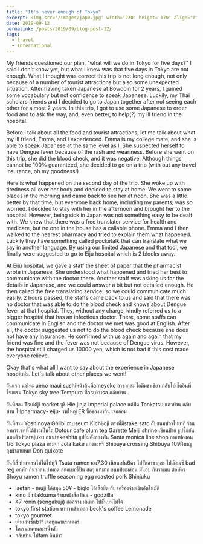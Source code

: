 ```yaml
---
title: "It's never enough of Tokyo"
excerpt: <img src='/images/jap0.jpg' width='230' height='170' align="right" hspace="20"> My friends questioned our plan, "what will we do in Tokyo for five days?" I said I don't know yet, but what I knew was that five days in Tokyo are not enough. What I thought was correct this trip is not long enough, not only because of a number of tourist attractions but also some unexpected situation. After having taken Japanese at Bowdoin for 2 years, I gained some vocabulary but not confidence to speak Japanese. Luckily, my Thai scholars friends and I decided to go to Japan together after not seeing each other for almost 2 years. In this trip, I got to use some Japanese to order food and to ask the way, and, even better, to help(?) my ill friend in the hospital.
date: 2019-09-12
permalink: /posts/2019/09/blog-post-12/
tags:
  - travel
  - International
---
```


My friends questioned our plan, "what will we do in Tokyo for five days?" I said I don't know yet, but what I knew was that five days in Tokyo are not enough. What I thought was correct this trip is not long enough, not only because of a number of tourist attractions but also some unexpected situation. After having taken Japanese at Bowdoin for 2 years, I gained some vocabulary but not confidence to speak Japanese. Luckily, my Thai scholars friends and I decided to go to Japan together after not seeing each other for almost 2 years. In this trip, I got to use some Japanese to order food and to ask the way, and, even better, to help(?) my ill friend in the hospital.



Before I talk about all the food and tourist attractions, let me talk about what my ill friend, Emma, and I experienced. Emma is my college mate, and she is able to speak Japanese at the same level as I. She suspected herself to have Dengue fever because of the rash and weariness. Before she went on this trip, she did the blood check, and it was negative. Although things cannot be 100% guaranteed, she decided to go on a trip (with out any travel insurance, oh my goodness!)

Here is what happened on the second day of the trip. She woke up with tiredness all over her body and decided to stay at home. We went to some places in the morning and came back to see her at noon. She was a little better by that time, but everyone back home, including my parents, was so worried. I decided to stay with her in the afternoon and  brought her to the hospital. However, being sick in Japan was not something easy to be dealt with. We knew that there was a free translator service for health and medicare, but no one in the house has a callable phone. Emma and I then walked to the nearest pharmacy and tried to explain them what happened. Luckily they have something called pocketalk that can translate what we say in another language. By using our limited Japanese and that tool, we finally were suggested to go to Eiju hospital which is 2 blocks away.

At Eiju hospital, we gave a staff the sheet of paper that the pharmacist wrote in Japanese. She understood what happened and tried her best to communicate with the doctor there. Another staff was asking us for the details in Japanese, and we could answer a bit but not detailed enough. He then called the free translating service, so we could communicate much easily. 2 hours passed, the staffs came back to us and said that there was no doctor that was able to do the blood check and knows about Dengue fever at that hospital. They, without any charge, kindly referred us to a bigger hospital that has an infectious doctor. There, some staffs can communicate in English and the doctor we met was good at English. After all, the doctor suggested us not to do the blood check because she does not have any insurance. He confirmed with us again and again that my friend was fine and the fever was not because of Dengue virus. However, the hospital still charged us 10000 yen, which is not bad if this cost made everyone relieve. 

Okay that's what all I want to say about the experience in Japanese hospitals. Let's talk about other places we went! 


วันแรก 
นาริตะ 
ueno 
maui sushiหน้าล้นที่ameyoko 
อาซากุสะ
ไอติมชาเขียว
กลับไปเช็คอินที่โรงแรม
Tokyo sky tree
Tempura ที่asukusa
กลับบ้าน
.

วันที่สอง
Tsukiji market ซูชิ
Hie jinja 
Imperial palace แต่ปิด
Tonkatsu แถวบ้าน
กลับบ้าน
ไปpharmacy- eiju- รพใหญ่ ER
ซื้อของมากิน
เจอออม

วันที่สาม
Yoshinoya 
Ghilbi museum
Kichijoji ตรงที่มีstake sato กับขนมปลาไทยากิ ร้านอาหารเซตที่ได้ข้าวเป็นโถ
Dotour cafe plum tea
Garette 
Meiji shrine เขียนป้าย ธูปซื้อยันหมดตัว 
Harajuku ถนนtakeshita
ธูปยืมคังสองพัน
Santa monica
line shop
กาชาปองคน 1/6
Tokyo plaza กระจก
Jola kake แกงกะหรี่
Shibuya crossing 
Shibuya 109ฝั่งผญ 
ถุงผ้าลายหมา
Don quixote 

วันที่สี่
ทำแพลนไม่ได้ไปฟูจิ
Tsuta ramenจอง7.30 เนียนเปน6คร
ไปวัดอาซากุสะ
ไปเซียมซี bad reg อกหัก
กินซาลาเปาทอด สตอเบอรี่ปั่น สดๆ แท้มาก ขนมปังเมล่อน มันอบ 
กินราเมน ต่อบัตร
Shoyu ramen truffle seasoning egg roasted pork
Shinjuku
 - isetan - muji ได้สมุด 50¥ - biqlo
ได้เสื้อยืด กับ เครื่องจ่ายเงินอัตโนมัติ
- kino มี rilakkuma ร้านหนังสือ lisa - godzilla 
- 47 ronin (sengakuji) ก่อสร้าง ฝนตก ไปชั้นบนไม่ได้
- tokyo first station 
หาทางเข้า ออก beck's coffee 
Lemonade
- tokyo gourmet
- เดินเล่นชั้นb1f เจอทุกคาแรกเตอร์ 
- โดเรมอนคนละหนึ่งตัว 
- กลับบ้าน ไปfam กินข้าว
